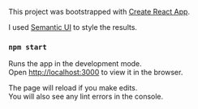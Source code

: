 This project was bootstrapped with [Create React App](https://github.com/facebook/create-react-app).

I used [Semantic UI](https://semantic-ui.com/) to style the results.

### `npm start`

Runs the app in the development mode.<br>
Open [http://localhost:3000](http://localhost:3000) to view it in the browser.

The page will reload if you make edits.<br>
You will also see any lint errors in the console.
